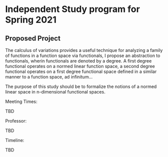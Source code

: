 # Independent Study program for Spring 2021

## Proposed Project

The calculus of variations provides a useful technique for analyzing a family of functions in a function space via functionals, I propose an abstraction to functionals, wherin functionals are denoted by a degree. A first degree functional operates on a normed linear function space, a second degree functional operates on a first degree functional space defined in a similar manner to a function space, ad infinitum...

The purpose of this study should be to formalize the notions of a normed linear space in n-dimensional functional spaces.

Meeting Times:

TBD

Professor:

TBD

Timeline:

TBD
